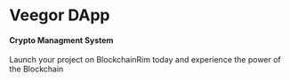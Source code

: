 # Veegor DApp

#### Crypto Managment System
Launch your project on BlockchainRim today and experience the power of the Blockchain
